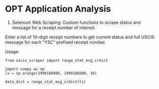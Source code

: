 # OPT Application Analysis 

1. Selenium Web Scraping: Custom functions to scrape status and message for a receipt number of interest.

Enter a list of 10-digit receipt numbers to get current status and full USCIS message for each "YSC" prefixed receipt number. 

Usage:

    from uscis_scraper import range_stat_msg_crdict

    import numpy as np
    ls = np.arange(1990180400, 1990180500, 10)

    data_dict = range_stat_msg_crdict(ls)
